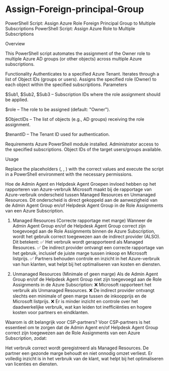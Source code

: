 # Assign-Foreign-principal-Group
PowerShell Script: Assign Azure Role Foreign Principal Group to Multiple Subscriptions
PowerShell Script: Assign Azure Role to Multiple Subscriptions

Overview

This PowerShell script automates the assignment of the Owner role to multiple Azure AD groups (or other objects) across multiple Azure subscriptions.

Functionality
Authenticates to a specified Azure Tenant.
Iterates through a list of Object IDs (groups or users).
Assigns the specified role (Owner) to each object within the specified subscriptions.
Parameters

$Sub1, $Sub2, $Sub3 – Subscription IDs where the role assignment should be applied.

$role – The role to be assigned (default: "Owner").

$ObjectIDs – The list of objects (e.g., AD groups) receiving the role assignment.

$tenantID – The Tenant ID used for authentication.

Requirements
Azure PowerShell module installed.
Administrator access to the specified subscriptions.
Object IDs of the target users/groups available.

Usage

Replace the placeholders (<Subscription ID>, <Object ID>, <Tenant ID>) with the correct values and execute the script in a PowerShell environment with the necessary permissions.


Hoe de Admin Agent en Helpdesk Agent Groepen invloed hebben op het rapporteren van Azure-verbruik
Microsoft maakt bij de rapportage van Azure-verbruik onderscheid tussen Managed Resources en Unmanaged Resources. Dit onderscheid is direct gekoppeld aan de aanwezigheid van de Admin Agent Group en/of Helpdesk Agent Group in de Role Assignments van een Azure Subscription.

1. Managed Resources (Correcte rapportage met marge)
Wanneer de Admin Agent Group en/of de Helpdesk Agent Group correct zijn toegevoegd aan de Role Assignments binnen de Azure Subscription, wordt het gebruik correct toegewezen aan de indirect provider (ALSO). Dit betekent:
✅ Het verbruik wordt gerapporteerd als Managed Resources.
✅ De indirect provider ontvangt een correcte rapportage van het gebruik, inclusief de juiste marge tussen inkoop en Microsoft listprijs.
✅ Partners behouden controle en inzicht in het Azure-verbruik van hun klanten, wat helpt bij het optimaliseren van kosten en diensten.

2. Unmanaged Resources (Minimale of geen marge)
Als de Admin Agent Group en/of de Helpdesk Agent Group niet zijn toegevoegd aan de Role Assignments in de Azure Subscription:
❌ Microsoft rapporteert het verbruik als Unmanaged Resources.
❌ De indirect provider ontvangt slechts een minimale of geen marge tussen de inkoopprijs en de Microsoft listprijs.
❌ Er is minder inzicht en controle over het daadwerkelijke verbruik, wat kan leiden tot inefficiënties en hogere kosten voor partners en eindklanten.

Waarom is dit belangrijk voor CSP-partners?
Voor CSP-partners is het essentieel om te zorgen dat de Admin Agent en/of Helpdesk Agent Group correct zijn toegewezen aan de Role Assignments van een Azure Subscription, zodat:

Het verbruik correct wordt geregistreerd als Managed Resources.
De partner een gezonde marge behoudt en niet onnodig omzet verliest.
Er volledig inzicht is in het verbruik van de klant, wat helpt bij het optimaliseren van licenties en diensten.
